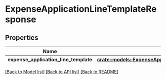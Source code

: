 # ExpenseApplicationLineTemplateResponse

## Properties

Name | Type | Description | Notes
------------ | ------------- | ------------- | -------------
**expense_application_line_template** | [**crate::models::ExpenseApplicationLineTemplateResponseExpenseApplicationLineTemplate**](expenseApplicationLineTemplateResponse_expense_application_line_template.md) |  | 

[[Back to Model list]](../README.md#documentation-for-models) [[Back to API list]](../README.md#documentation-for-api-endpoints) [[Back to README]](../README.md)


